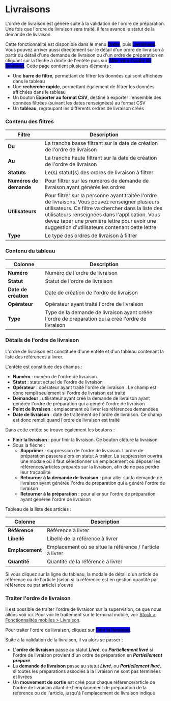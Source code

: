 # Livraisons

L'ordre de livraison est généré suite à la validation de l'ordre de préparation. Une fois que l'ordre de livraison sera traité, il fera avancé le statut de la demande de livraison.

Cette fonctionnalité est disponible dans le menu <mark style="background-color:blue;">**Ordre**</mark>, puis <mark style="background-color:blue;">**Livraisons**</mark>. Vous pouvez arriver aussi directement sur le détail d'un ordre de livraison à partir du détail d'une demande de livraison ou d'un ordre de préparation en cliquant sur la flèche à droite de l'entête puis sur <mark style="background-color:blue;">**Aller vers l'ordre de livraison**</mark>. Cette page contient plusieurs éléments :&#x20;

* Une **barre de filtre**, permettant de filtrer les données qui sont affichées dans le tableau
* Une **recherche rapide**, permettant également de filtrer les données affichées dans le tableau
* Un bouton **Exporter au format CSV**, destiné à exporter l'ensemble des données filtrées (suivant les dates renseignées) au format CSV
* Un **tableau**, regroupant les différents ordres de livraison créés

### Contenu des filtres

| Filtre                 | Description                                                                                                                                                                                                                                                                                                |
| ---------------------- | ---------------------------------------------------------------------------------------------------------------------------------------------------------------------------------------------------------------------------------------------------------------------------------------------------------- |
| **Du**                 | La tranche basse filtrant sur la date de création de l'ordre de livraison                                                                                                                                                                                                                                  |
| **Au**                 | La tranche haute filtrant sur la date de création de l'ordre de livraison                                                                                                                                                                                                                                  |
| **Statuts**            | Le(s) statut(s) des ordres de livraison à filtrer                                                                                                                                                                                                                                                          |
| **Numéros de demande** | Pour filtrer sur les numéros de demande de livraison ayant générés les ordres                                                                                                                                                                                                                              |
| **Utilisateurs**       | Pour filtrer sur la personne ayant traitée l'ordre de livraisons. Vous pouvez renseigner plusieurs utilisateurs. Ce filtre va chercher dans la liste des utilisateurs renseignées dans l'application. Vous devez taper une première lettre pour avoir une suggestion d'utilisateurs contenant cette lettre |
| **Type**               | Le type des ordres de livraison à filtrer                                                                                                                                                                                                                                                                  |

### Contenu du tableau

| Colonne              | Description                                                                                        |
| -------------------- | -------------------------------------------------------------------------------------------------- |
| **Numéro**           | Numéro de l'ordre de livraison                                                                     |
| **Statut**           | Statut de l'ordre de livraison                                                                     |
| **Date de création** | Date de création de l'ordre de livraison                                                           |
| **Opérateur**        | Opérateur ayant traité l'ordre de livraison                                                        |
| **Type**             | Type de la demande de livraison ayant créée l'ordre de préparation qui a créé l'ordre de livraison |

### Détails de l'ordre de livraison

L'ordre de livraison est constituée d'une entête et d'un tableau contenant la liste des références à livrer.

L'entête est constituée des champs :&#x20;

* **Numéro** : numéro de l'ordre de livraison&#x20;
* **Statut** : statut actuel de l'ordre de livraison&#x20;
* **Opérateur** : opérateur ayant traité l'ordre de livraison . Le champ est donc rempli seulement si l'ordre de livraison est traité
* **Demandeur** : utilisateur ayant créé la demande de livraison ayant générée l'ordre de préparation qui a généré l'ordre de livraison
* **Point de livraison** : emplacement où livrer les références demandées
* **Date de livraison** : date de traitement de l'ordre de livraison. Ce champ est donc rempli quand l'ordre de livraison est traité

Dans cette entête se trouve également les boutons :&#x20;

* **Finir la livraison** : pour finir la livraison. Ce bouton clôture la livraison
* Sous la flèche :&#x20;
  * **Supprimer** : suppression de l'ordre de livraison. L'ordre de préparation passera alors en statut A traiter. La suppression ouvrira une modale où il faut sélectionner un emplacement où déposer les références/articles préparés sur la livraison, afin de ne pas perdre leur traçabilité
  * **Retourner à la demande de livraison** : pour aller sur la demande de livraison ayant générée l'ordre de préparation qui a généré l'ordre de livraison
  * **Retourner à la préparation** : pour aller sur l'ordre de préparation ayant générée l'ordre de livraison

Tableau de la liste des articles :&#x20;

| Colonne         | Description                                               |
| --------------- | --------------------------------------------------------- |
| **Référence**   | Référence à livrer                                        |
| **Libellé**     | Libellé de la référence à livrer                          |
| **Emplacement** | Emplacement où se situe la référence / l'article à livrer |
| **Quantité**    | Quantité de la référence à livrer                         |

Si vous cliquez sur la ligne du tableau, la modale de détail d'un article de référence ou de l'article (selon si la référence est en gestion quantité par référence ou par article) s'ouvre

### Traiter l'ordre de livraison

Il est possible de traiter l'ordre de livraison sur la supervision, ce que nous allons voir ici. Pour voir le traitement sur le terminal mobile, voir [Stock > Fonctionnalités mobiles > Livraison](../../fonctionnalites-mobile/stock-i-livraison.md).

Pour traiter l'ordre de livraison, cliquez sur <mark style="background-color:blue;">**Finir la livraison**</mark>.&#x20;

Suite à la validation de la livraison, il va alors se passer :&#x20;

* L'**ordre de livraison** passe au statut _**Livré**_, ou _**Partiellement livré**_ si l'ordre de livraison provient d'un ordre de préparation en _**Partiellement préparé**_
* La **demande de livraison** passe au statut _**Livré**_, ou _**Partiellement livré,**_ si toutes les préparations associés à la livraison ne sont pas terminées et livrées
* Un **mouvement de sortie** est créé pour chaque référence/article de l'ordre de livraison allant de l'emplacement de préparation de la référence ou de l'article, jusqu'à l'emplacement de livraison indiqué
